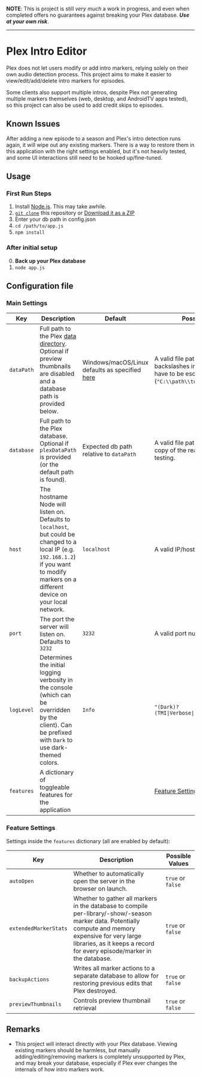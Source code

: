 **NOTE**: This is project is still _very much_ a work in progress, and even when completed offers no guarantees against breaking your Plex database. **_Use at your own risk_**.

---

# Plex Intro Editor

Plex does not let users modify or add intro markers, relying solely on their own audio detection process. This project aims to make it easier to view/edit/add/delete intro markers for episodes.

Some clients also support multiple intros, despite Plex not generating multiple markers themselves (web, desktop, and AndroidTV apps tested), so this project can also be used to add credit skips to episodes.

## Known Issues

After adding a new episode to a season and Plex's intro detection runs again, it will wipe out any existing markers. There is a way to restore them in this application with the right settings enabled, but it's not heavily tested, and some UI interactions still need to be hooked up/fine-tuned.

## Usage

### First Run Steps
1. Install [Node.js](https://nodejs.org/en/). This may take awhile.
2. [`git clone`](https://docs.github.com/en/repositories/creating-and-managing-repositories/cloning-a-repository) this repository or [Download it as a ZIP](https://github.com/danrahn/PlexIntroEditor/archive/refs/heads/main.zip)
3. Enter your db path in config.json
4. `cd /path/to/app.js`
5. `npm install`

### After initial setup
0. **Back up your Plex database**
1. `node app.js`

## Configuration file

### Main Settings
| Key | Description | Default | Possible Values
---|---|---|---
`dataPath` | Full path to the Plex [data directory](https://support.plex.tv/articles/202915258-where-is-the-plex-media-server-data-directory-located/). Optional if preview thumbnails are disabled and a database path is provided below. | Windows/macOS/Linux defaults as specified [here](https://support.plex.tv/articles/202915258-where-is-the-plex-media-server-data-directory-located/) | A valid file path.  Note that backslashes in Windows paths will have to be escaped (`"C:\\path\\to\\data\\directory"`).
`database` | Full path to the Plex database. Optional if `plexDataPath` is provided (or the default path is found). | Expected db path relative to `dataPath` | A valid file path. Can point to a copy of the real database for initial testing.
`host`     | The hostname Node will listen on. Defaults to `localhost`, but could be changed to a local IP (e.g. `192.168.1.2`) if you want to modify markers on a different device on your local network. | `localhost` | A valid IP/hostname.
`port`     | The port the server will listen on. Defaults to `3232` | `3232` | A valid port number.
`logLevel` | Determines the initial logging verbosity in the console (which can be overridden by the client). Can be prefixed with `Dark` to use dark-themed colors. | `Info` | `"(Dark)?(TMI\|Verbose\|Info\|Warn\|Error)"`
`features` | A dictionary of toggleable features for the application | | [Feature Settings](#feature-settings)

### Feature Settings

Settings inside the `features` dictionary (all are enabled by default):

| Key | Description | Possible Values
---|---|---
`autoOpen` | Whether to automatically open the server in the browser on launch. | `true` or `false`
`extendedMarkerStats` | Whether to gather all markers in the database to compile per-library/-show/-season marker data. Potentially compute and memory expensive for very large libraries, as it keeps a record for every episode/marker in the database. | `true` or `false`
`backupActions` | Writes all marker actions to a separate database to allow for restoring previous edits that Plex destroyed. | `true` or `false`
`previewThumbnails` | Controls preview thumbnail retrieval | `true` or `false`


## Remarks

* This project will interact directly with your Plex database. Viewing existing markers should be harmless, but manually adding/editing/removing markers is completely unsupported by Plex, and may break your database, especially if Plex ever changes the internals of how intro markers work.